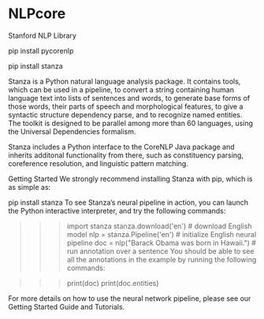 # NLPcore
Stanford NLP Library

pip install pycorenlp

pip install stanza

Stanza is a Python natural language analysis package. It contains tools, which can be used in a pipeline, to convert a string containing human language text into lists of sentences and words, to generate base forms of those words, their parts of speech and morphological features, to give a syntactic structure dependency parse, and to recognize named entities. The toolkit is designed to be parallel among more than 60 languages, using the Universal Dependencies formalism.

Stanza includes a Python interface to the CoreNLP Java package and inherits additonal functionality from there, such as constituency parsing, coreference resolution, and linguistic pattern matching.

Getting Started
We strongly recommend installing Stanza with pip, which is as simple as:

pip install stanza
To see Stanza’s neural pipeline in action, you can launch the Python interactive interpreter, and try the following commands:

>>> import stanza
>>> stanza.download('en') # download English model
>>> nlp = stanza.Pipeline('en') # initialize English neural pipeline
>>> doc = nlp("Barack Obama was born in Hawaii.") # run annotation over a sentence
You should be able to see all the annotations in the example by running the following commands:

>>> print(doc)
>>> print(doc.entities)

For more details on how to use the neural network pipeline, please see our Getting Started Guide and Tutorials.
